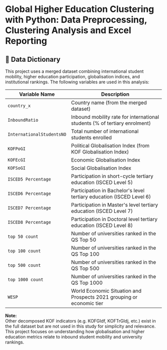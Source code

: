 # Global Higher Education Clustering with Python: Data Preprocessing, Clustering Analysis and Excel Reporting


## 📘 Data Dictionary

This project uses a merged dataset combining international student mobility, higher education participation, globalisation indices, and institutional rankings. The following variables are used in this analysis:

| Variable Name            | Description                                                                 |
|--------------------------|-----------------------------------------------------------------------------|
| `country_x`              | Country name (from the merged dataset)                                      |
| `InboundRatio`           | Inbound mobility rate for international students (% of tertiary enrolment) |
| `InternationalStudentsNO`| Total number of international students enrolled                             |
| `KOFPoGI`                | Political Globalisation Index (from KOF Globalisation Index)                |
| `KOFEcGI`                | Economic Globalisation Index                                                |
| `KOFSoGI`                | Social Globalisation Index                                                  |
| `ISCED5 Percentage`      | Participation in short-cycle tertiary education (ISCED Level 5)             |
| `ISCED6 Percentage`      | Participation in Bachelor's level tertiary education (ISCED Level 6)        |
| `ISCED7 Percentage`      | Participation in Master's level tertiary education (ISCED Level 7)          |
| `ISCED8 Percentage`      | Participation in Doctoral level tertiary education (ISCED Level 8)          |
| `top 50 count`           | Number of universities ranked in the QS Top 50                              |
| `top 100 count`          | Number of universities ranked in the QS Top 100                             |
| `top 500 count`          | Number of universities ranked in the QS Top 500                             |
| `top 1000 count`         | Number of universities ranked in the QS Top 1000                            |
| `WESP`                   | World Economic Situation and Prospects 2021 grouping or economic tier       |

**Note:**  
Other decomposed KOF indicators (e.g. KOFGIdf, KOFTrGIdj, etc.) exist in the full dataset but are not used in this study for simplicity and relevance. This project focuses on understanding how globalisation and higher education metrics relate to inbound student mobility and university rankings.


